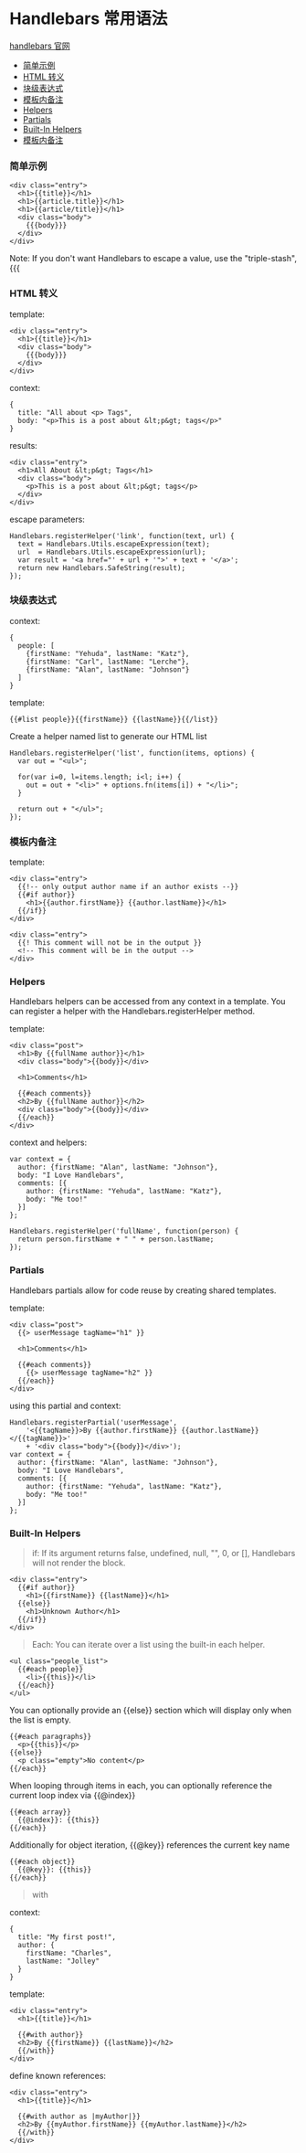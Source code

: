 # Handlebars 常用语法

[handlebars 官网](https://handlebarsjs.com/)

* [简单示例](#简单示例)
* [HTML 转义](#HTML-转义)
* [块级表达式](#块级表达式)
* [模板内备注](#模板内备注)
* [Helpers](#Helpers)
* [Partials](#Partials)
* [Built-In Helpers](#Built-In-Helpers)
* [模板内备注](#模板内备注)

### 简单示例
```
<div class="entry">
  <h1>{{title}}</h1>
  <h1>{{article.title}}</h1>
  <h1>{{article/title}}</h1>
  <div class="body">
    {{{body}}}
  </div>
</div>
```
Note: If you don't want Handlebars to escape a value, use the "triple-stash", {{{

### HTML 转义
template:
```
<div class="entry">
  <h1>{{title}}</h1>
  <div class="body">
    {{{body}}}
  </div>
</div>
```
context:
```
{
  title: "All about <p> Tags",
  body: "<p>This is a post about &lt;p&gt; tags</p>"
}
```
results:
```
<div class="entry">
  <h1>All About &lt;p&gt; Tags</h1>
  <div class="body">
    <p>This is a post about &lt;p&gt; tags</p>
  </div>
</div>
```
escape parameters:
```
Handlebars.registerHelper('link', function(text, url) {
  text = Handlebars.Utils.escapeExpression(text);
  url  = Handlebars.Utils.escapeExpression(url);
  var result = '<a href="' + url + '">' + text + '</a>';
  return new Handlebars.SafeString(result);
});
```

### 块级表达式
context:

```
{
  people: [
    {firstName: "Yehuda", lastName: "Katz"},
    {firstName: "Carl", lastName: "Lerche"},
    {firstName: "Alan", lastName: "Johnson"}
  ]
}
```
template:
```
{{#list people}}{{firstName}} {{lastName}}{{/list}}
```
Create a helper named list to generate our HTML list
```
Handlebars.registerHelper('list', function(items, options) {
  var out = "<ul>";

  for(var i=0, l=items.length; i<l; i++) {
    out = out + "<li>" + options.fn(items[i]) + "</li>";
  }

  return out + "</ul>";
});
```

### 模板内备注
template:

```
<div class="entry">
  {{!-- only output author name if an author exists --}}
  {{#if author}}
    <h1>{{author.firstName}} {{author.lastName}}</h1>
  {{/if}}
</div>
```
```
<div class="entry">
  {{! This comment will not be in the output }}
  <!-- This comment will be in the output -->
</div>
```
### Helpers
Handlebars helpers can be accessed from any context in a template. You can register a helper with the Handlebars.registerHelper method.

template:
```
<div class="post">
  <h1>By {{fullName author}}</h1>
  <div class="body">{{body}}</div>

  <h1>Comments</h1>

  {{#each comments}}
  <h2>By {{fullName author}}</h2>
  <div class="body">{{body}}</div>
  {{/each}}
</div>
```
context and helpers:
```
var context = {
  author: {firstName: "Alan", lastName: "Johnson"},
  body: "I Love Handlebars",
  comments: [{
    author: {firstName: "Yehuda", lastName: "Katz"},
    body: "Me too!"
  }]
};

Handlebars.registerHelper('fullName', function(person) {
  return person.firstName + " " + person.lastName;
});
```

### Partials
Handlebars partials allow for code reuse by creating shared templates.

template:
```
<div class="post">
  {{> userMessage tagName="h1" }}

  <h1>Comments</h1>

  {{#each comments}}
    {{> userMessage tagName="h2" }}
  {{/each}}
</div>
```
using this partial and context:
```
Handlebars.registerPartial('userMessage',
    '<{{tagName}}>By {{author.firstName}} {{author.lastName}}</{{tagName}}>'
    + '<div class="body">{{body}}</div>');
var context = {
  author: {firstName: "Alan", lastName: "Johnson"},
  body: "I Love Handlebars",
  comments: [{
    author: {firstName: "Yehuda", lastName: "Katz"},
    body: "Me too!"
  }]
};
```

### Built-In Helpers

> if: If its argument returns false, undefined, null, "", 0, or [], Handlebars will not render the block.
```
<div class="entry">
  {{#if author}}
    <h1>{{firstName}} {{lastName}}</h1>
  {{else}}
    <h1>Unknown Author</h1>
  {{/if}}
</div>
```
> Each: You can iterate over a list using the built-in each helper.
```
<ul class="people_list">
  {{#each people}}
    <li>{{this}}</li>
  {{/each}}
</ul>
```
You can optionally provide an {{else}} section which will display only when the list is empty.
```
{{#each paragraphs}}
  <p>{{this}}</p>
{{else}}
  <p class="empty">No content</p>
{{/each}}
```
When looping through items in each, you can optionally reference the current loop index via {{@index}}
```
{{#each array}}
  {{@index}}: {{this}}
{{/each}}
```
Additionally for object iteration, {{@key}} references the current key name
```
{{#each object}}
  {{@key}}: {{this}}
{{/each}}
````
> with

context:
```
{
  title: "My first post!",
  author: {
    firstName: "Charles",
    lastName: "Jolley"
  }
}
```
template:
```
<div class="entry">
  <h1>{{title}}</h1>

  {{#with author}}
  <h2>By {{firstName}} {{lastName}}</h2>
  {{/with}}
</div>
```
define known references:
```
<div class="entry">
  <h1>{{title}}</h1>

  {{#with author as |myAuthor|}}
  <h2>By {{myAuthor.firstName}} {{myAuthor.lastName}}</h2>
  {{/with}}
</div>
```
